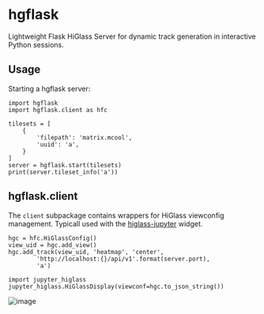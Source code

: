 # hgflask

Lightweight Flask HiGlass Server for dynamic track generation in interactive Python sessions.

## Usage

Starting a hgflask server:

```
import hgflask
import hgflask.client as hfc

tilesets = [
    {
        'filepath': 'matrix.mcool',
        'uuid': 'a',
    }
]
server = hgflask.start(tilesets)
print(server.tileset_info('a'))
```

## hgflask.client

The `client` subpackage contains wrappers for HiGlass viewconfig management. Typicall used with the [higlass-jupyter](https://github.com/reservoirgenomics/jupyter-higlass) widget.
```
hgc = hfc.HiGlassConfig()
view_uid = hgc.add_view()
hgc.add_track(view_uid, 'heatmap', 'center', 
        'http://localhost:{}/api/v1'.format(server.port), 
        'a')

import jupyter_higlass
jupyter_higlass.HiGlassDisplay(viewconf=hgc.to_json_string())
```


![image](https://user-images.githubusercontent.com/2143629/42402390-7e145f96-8148-11e8-8ba6-ae2246c5cc4e.png)



